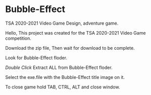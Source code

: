 # Bubble-Effect
TSA 2020-2021 Video Game Design, adventure game.

Hello, This project was created for the TSA 2020-2021 Video Game competition.

Download the zip file, Then wait for download to be complete.

Look for Bubble-Effect floder.

*Double Click*
Extract ALL from Bubble-Effect floder.

Select the exe.file with the Bubble-Effect title image on it.

To close game hold TAB, CTRL, ALT and close window.
